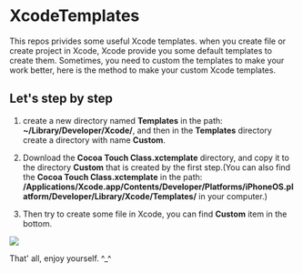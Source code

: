 # XcodeTemplates
This repos privides some useful Xcode templates. when you create file or create project in Xcode, Xcode provide you some default templates to create them. Sometimes, you need to custom the templates to make your work better, here is the method to make your custom Xcode templates.

## Let's step by step
1. create a new directory named **Templates** in the path: **~/Library/Developer/Xcode/**, and then in the **Templates** directory create a directory with name **Custom**.

2. Download the **Cocoa Touch Class.xctemplate** directory, and copy it to the directory **Custom** that is created by the first step.(You can also find the **Cocoa Touch Class.xctemplate** in the path: **/Applications/Xcode.app/Contents/Developer/Platforms/iPhoneOS.platform/Developer/Library/Xcode/Templates/** in your computer.)


3. Then try to create some file in Xcode, you can find **Custom** item in the bottom.  



![](http://7xskiu.com1.z0.glb.clouddn.com/XcodeCreateFile.png)  


That' all, enjoy yourself. ^_^